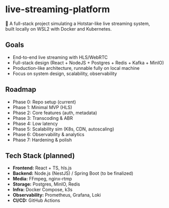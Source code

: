 # live-streaming-platform

🎥 A full-stack project simulating a Hotstar-like live streaming system,  
built locally on WSL2 with Docker and Kubernetes.

## Goals
- End-to-end live streaming with HLS/WebRTC
- Full-stack design (React + NodeJS + Postgres + Redis + Kafka + MinIO)
- Production-like architecture, runnable fully on local machine
- Focus on system design, scalability, observability

## Roadmap
- Phase 0: Repo setup (current)
- Phase 1: Minimal MVP (HLS)
- Phase 2: Core features (auth, metadata)
- Phase 3: Transcoding & ABR
- Phase 4: Low latency
- Phase 5: Scalability sim (K8s, CDN, autoscaling)
- Phase 6: Observability & analytics
- Phase 7: Hardening & polish

## Tech Stack (planned)
- **Frontend:** React + TS, hls.js
- **Backend:** Node.js (NestJS) / Spring Boot (to be finalized)
- **Media:** FFmpeg, nginx-rtmp
- **Storage:** Postgres, MinIO, Redis
- **Infra:** Docker Compose, k3s
- **Observability:** Prometheus, Grafana, Loki
- **CI/CD:** GitHub Actions
